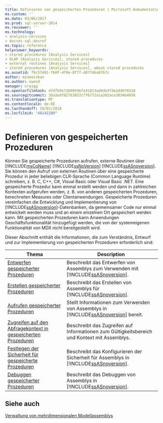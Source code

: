 ```yaml
---
title: Definieren von gespeicherten Prozeduren | Microsoft-Dokumentation
ms.custom: ''
ms.date: 03/06/2017
ms.prod: sql-server-2014
ms.reviewer: ''
ms.technology:
- analysis-services
- docset-sql-devref
ms.topic: reference
helpviewer_keywords:
- stored procedures [Analysis Services]
- OLAP [Analysis Services], stored procedures
- external routines [Analysis Services]
- stored procedures [Analysis Services], about stored procedures
ms.assetid: f9c57d91-f60f-4f0e-8f7f-d87f4ba97b7c
author: minewiskan
ms.author: owend
manager: craigg
ms.openlocfilehash: 4fdfb9e72609596fe41813ad6de3fde2dd070320
ms.sourcegitcommit: 3da2edf82763852cff6772a1a282ace3034b4936
ms.translationtype: MT
ms.contentlocale: de-DE
ms.lasthandoff: 10/02/2018
ms.locfileid: "48142280"
---
```

# <a name="defining-stored-procedures"></a>Definieren von gespeicherten Prozeduren
  Können Sie gespeicherte Prozeduren aufrufen, externe Routinen über [!INCLUDE[msCoName](../../includes/msconame-md.md)] [!INCLUDE[ssNoVersion](../../includes/ssnoversion-md.md)] [!INCLUDE[ssASnoversion](../../includes/ssasnoversion-md.md)]. Sie können den Aufruf von externen Routinen über eine gespeicherte Prozedur in jeder beliebigen CLR-Sprache (Common Language Runtime) schreiben, z. B. C, C++, C#, Visual Basic oder Visual Basic .NET. Eine gespeicherte Prozedur kann einmal erstellt werden und dann in zahlreichen Kontexten aufgerufen werden, z. B. von anderen gespeicherten Prozeduren, berechneten Measures oder Clientanwendungen. Gespeicherte Prozeduren vereinfachen die Entwicklung und Implementierung von [!INCLUDE[ssASnoversion](../../includes/ssasnoversion-md.md)]-Datenbanken, da gemeinsamer Code nur einmal entwickelt werden muss und an einem einzelnen Ort gespeichert werden kann. Mit gespeicherten Prozeduren kann Anwendungen Geschäftsfunktionalität hinzugefügt werden, die von der systemeigenen Funktionalität von MDX nicht bereitgestellt wird.  
  
 Dieser Abschnitt enthält die Informationen, die zum Verständnis, Entwurf und zur Implementierung von gespeicherten Prozeduren erforderlich sind.  
  
|Thema|Description|  
|-----------|-----------------|  
|[Entwerfen gespeicherter Prozeduren](../multidimensional-models-extending-olap-stored-procedures/designing-stored-procedures.md)|Beschreibt das Entwerfen von Assemblys zum Verwenden mit [!INCLUDE[ssASnoversion](../../includes/ssasnoversion-md.md)].|  
|[Erstellen gespeicherter Prozeduren](creating-stored-procedures.md)|Beschreibt das Erstellen von Assemblys für [!INCLUDE[ssASnoversion](../../includes/ssasnoversion-md.md)].|  
|[Aufrufen gespeicherter Prozeduren](calling-stored-procedures.md)|Stellt Informationen zum Verwenden von Assemblys in [!INCLUDE[ssASnoversion](../../includes/ssasnoversion-md.md)] bereit.|  
|[Zugreifen auf den Abfragekontext in gespeicherten Prozeduren](accessing-query-context-in-stored-procedures.md)|Beschreibt das Zugreifen auf Informationen zum Gültigkeitsbereich und Kontext mit Assemblys.|  
|[Festlegen der Sicherheit für gespeicherte Prozeduren](setting-security-for-stored-procedures.md)|Beschreibt das Konfigurieren der Sicherheit für Assemblys in [!INCLUDE[ssASnoversion](../../includes/ssasnoversion-md.md)].|  
|[Debuggen gespeicherter Prozeduren](debugging-stored-procedures.md)|Beschreibt das Debuggen von Assemblys in [!INCLUDE[ssASnoversion](../../includes/ssasnoversion-md.md)].|  
  
## <a name="see-also"></a>Siehe auch  
 [Verwaltung von mehrdimensionalen Modellassemblys](../multidimensional-models/multidimensional-model-assemblies-management.md)  
  
  

